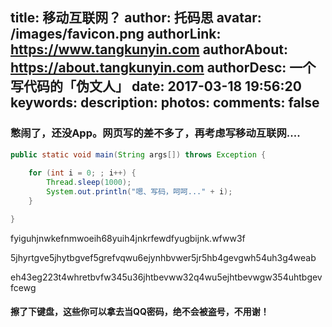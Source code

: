 title: 移动互联网？
author: 托码思
avatar: /images/favicon.png
authorLink: https://www.tangkunyin.com
authorAbout: https://about.tangkunyin.com
authorDesc: 一个写代码的「伪文人」
date: 2017-03-18 19:56:20
keywords:
description:
photos:
comments: false
---

### 憋闹了，还没App。网页写的差不多了，再考虑写移动互联网....

```java
public static void main(String args[]) throws Exception {
        
    for (int i = 0; ; i++) {
        Thread.sleep(1000);
        System.out.println("嗯、写码，呵呵..." + i);
    }

}

```

fyiguhjnwkefnmwoeih68yuih4jnkrfewdfyugbijnk.wfww3f

5jhyrtgve5jhytbgvef5grefvqwu6ejynhbvwer5jr5hb4gevgwh54uh3g4weab

eh43eg223t4whretbvfw345u36jhtbevww32q4wu5ejhtbevwgw354uhtbgevfcewg

#### 擦了下键盘，这些你可以拿去当QQ密码，绝不会被盗号，不用谢！

